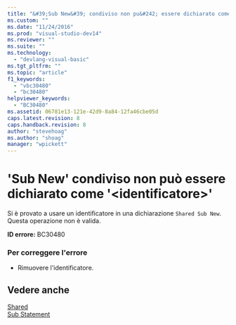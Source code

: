 ```yaml
---
title: "&#39;Sub New&#39; condiviso non pu&#242; essere dichiarato come &#39;&lt;identificatore&gt;&#39; | Microsoft Docs"
ms.custom: ""
ms.date: "11/24/2016"
ms.prod: "visual-studio-dev14"
ms.reviewer: ""
ms.suite: ""
ms.technology: 
  - "devlang-visual-basic"
ms.tgt_pltfrm: ""
ms.topic: "article"
f1_keywords: 
  - "vbc30480"
  - "bc30480"
helpviewer_keywords: 
  - "BC30480"
ms.assetid: 06781e13-121e-42d9-8a84-12fa46cbe05d
caps.latest.revision: 8
caps.handback.revision: 8
author: "stevehoag"
ms.author: "shoag"
manager: "wpickett"
---
```

# &#39;Sub New&#39; condiviso non pu&#242; essere dichiarato come &#39;&lt;identificatore&gt;&#39;
Si è provato a usare un identificatore in una dichiarazione `Shared Sub New`. Questa operazione non è valida.  
  
 **ID errore:** BC30480  
  
### Per correggere l'errore  
  
-   Rimuovere l'identificatore.  
  
## Vedere anche  
 [Shared](/dotnet/visual-basic/language-reference/modifiers/shared)   
 [Sub Statement](/dotnet/visual-basic/language-reference/statements/sub-statement)